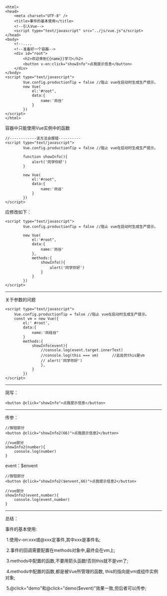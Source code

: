 

```
<html>
<head>
	<meta charset="UTF-8" />
	<title>事件的基本使用</title>
	<!--引入Vue-->
	<script type="text/javascript" src="../js/vue.js"x/script> 
</head>
<body>
    <!--....
    <!--准备好一个容器-->
    <div id="root">
    	<h2>欢迎来到{{name}}学习</h2>
    	<button v-on:click="showInfo">点我提示信息</button>
    </div>
</body>
<script type="text/javascript">
		Vue.config.productionTip = false //阻止 vue在启动时生成生产提示。
		new Vue( 
			el:'#root", 
			data:{
				name:'尚谷'
            }
        })
</script>
</html>
```

容器中只能使用Vue实例中的函数

```
//------------该方法会报错----------
<script type="text/javascript">
		Vue.config.productionTip = false //阻止 vue在启动时生成生产提示。
		
		function showInfo(){
			alert('同学你好')
		}
		
		new Vue( 
			el:'#root", 
			data:{
				name:'尚谷'
            }
        })
</script>
```

应修改如下：

```
<script type="text/javascript">
		Vue.config.productionTip = false //阻止 vue在启动时生成生产提示。

		new Vue( 
			el:'#root", 
			data:{
				name:'尚谷'
            },
            methods:{
            	showInfo(){
            		alert('同学你好')
            	}
            }
        })
</script>
```



-------------------

关于参数的问题

```
<script type="text/javascript">
	Vue.config.productionTip = false //阻止 vue在启动时生成生产提示。
	const vm = new Vue({
		el:' #root', 
		data:{
			name:'尚硅谷"
		}
		methods:{
			showInfo(event){
                //console.log(event.target.innerText)
                //console.log(this === vm)		//此处的this是vm
                // alert('同学你好')
                },
            }
        })
</script>
```



-----------

简写：

```
<button @click="showInfo">点我提示信息</button>
```



----------------

传参：

```
//按钮部分
<button @click="showInfo2(66)">点我提示信息2</button>

//vue部分
showInfo2(number){
	console.log(number)
}

```

event：$envent

```
//按钮部分
<button @click="showInfo2($envent,66)">点我提示信息2</button>

//vue部分
showInfo2(event,number){
	console.log(event,number)
}
```



----------

总结：

事件的基本使用:

​	1.使用v-on:xxx或@xxx定事件,其中xxx是事件名;

​	2.事件的回调需要配置在methods对象中,最终会在vm上;

​	3.methods中配置的函数,不要用箭头函数!否则this就不是vm了;

​	4.methods中配置的函数,都是被Vue所管理的函数, this的指向是vm或组件实例对象;

​	5.@click="demo"和@click="demo($event)"效果一致,但后者可以传参;